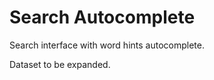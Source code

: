 Search Autocomplete
===========

Search interface with word hints autocomplete. 

Dataset to be expanded.
